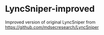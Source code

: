 # LyncSniper-improved
Improved version of original LyncSniper from https://github.com/mdsecresearch/LyncSniper

